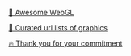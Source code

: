 [🌷 Awesome WebGL](https://github.com/webgldev/2d3d/blob/main/Awesome-WebGL.md)

[🌿 Curated url lists of graphics](https://github.com/webgldev/2d3d/blob/main/Curated-url-lists-of-graphics.md)

[🔥 Thank you for your commitment](https://github.com/webgldev/2d3d/blob/main/Thank-you-for-your-commitment.md)